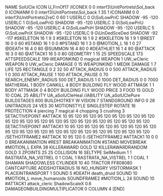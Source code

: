 NAME SolUCle
ICON U_FrnOf17
/ICONEX 0 0 interf3\UnitPortrets\Sol_back 0
ICONANM 0 0 interf3\UnitPortrets\Sol_back 1 35 1
ICONANM 0 0 interf3\UnitPortrets\ZreC 0 60 1
USERLC 0 G\SolLowPriC SHADOW -95 -120
USERLC 1 G\SolLowPriG SHADOW -95 -120
USERLC 3 G\SolLowPriU SHADOW -95 -120
USERLC 4 G\SolLowPriH SHADOW -95 -120
USERLC 5 G\SolLowPriX SHADOW -95 -120
USERLC 			9 G\UnDedSceDed SHADOW -92 -117
#SKELETON               16 1 9 3
#SKELETON               16 1 9 2
#SKELETON               16 1 9 1
@REST      		16 0 0 60
#STAND     		16 1 0 0
#PSTAND    		16 1 3 0
@MOTION_L  		16 1 0 27
@DEATH     		16 4 0 80
@SUMMON     		16 4 80 0 
#DEATHLIE1 		16 1 4 80
@ATTACK   		16 3 0 60
@ATTACK1   		16 5 0 80
GEOMETRY 		1 15 25
SPEEDSCALE              173
ATTSPEEDSCALE 199
WEAPONKIND 		0 magical
WEAPON			1 UW_wCleric
WEAPON			0 UW_wCleric
DAMAGE   		0 15
WEAPONKIND 		1 MEDIK
DAMAGE   		1 7
LIFE     		125
RECTANGLE 		0 2 32 50
ATTACK_RADIUS 		0 0 500
ATTACK_RADIUS 		1 0 300
ATTACK_PAUSE 		1 100
ATTACK_PAUSE 		0 70
SEARCH_ENEMY_RADIUS 	500
DET_RADIUS 		1 0 1000
DET_RADIUS 		0 0 7000
MATHERIAL 		1 BODY
CANKILL 		4 BODY BUILDING FLY WOOD
ATTMASK 1 1 BODY
ATTMASK 0 4 BODY BUILDING FLY WOOD
PRICE 			3 FOOD 15 GOLD 10 COAL 25
ABILITY                 UA_aSolUCleHeal
//ABILITY                 UA_aSolUClePure
BUILDSTAGES 		600
BUILDHOTKEY		W
VISION 			7
STANDGROUND
INFO 			0 28
UNITRADIUS 		24
VES 			30
MOTIONSTYLE 		SINGLESTEP
ROTATE 			16
PROTECTION 		4 piercing 7 magical 4 chopping 3 crushing 3
SETACTIVEPOINT #ATTACK 10 95 120 95 120 95 120 95 120 95 120 95 120 95 120 95 120 95 120 95 120 95 120 95 120 95 120 95 120 95 120 95 120
SETACTIVEPOINT #ATTACK1 10 95 120 95 120 95 120 95 120 95 120 95 120 95 120 95 120 95 120 95 120 95 120 95 120 95 120 95 120 95 120 95 120
/SETHOTFRAME2 #ATTACK 10 95 120 0
/SETHOTFRAME2 #ATTACK1 10 0 0 0
BREAKANIMATION 		#REST
BREAKANIMATION 		#STAND
MOVEBREAK 		#MOTION_L
EXPA 			38
KILLERAWARD             GOLD 12
KILLERAWARDRANDOM       GOLD 3
ZPOINTS	25 25
COLLISION 16
SELTYPE SelMedium 1 1
RASTRATA_NA_VISTREL 0 1 COAL 1
RASTRATA_NA_VISTREL 1 1 COAL 1
SHAMAN
SHADOWLESS
CYLINDER 10 40
TFACTOR FF808080
CANTCAPTURE
ADDSHOTRADIUS 16
NO_HUNGRY
VISITORMASK 		1
PLACEINTRANSPORT 	1
SOUND 5 #DEATH death_druid
SOUND 10 #MOTION_L move_humanoids
SOUNDFRAME2 #MOTION_L 24
SOUND 10 #ATTACK1 attack_cleric
ShadowScaleX 0.6
DAMAGEONBUILDINGMULTIPLICATOR 0
COLUMN 4
[END]
